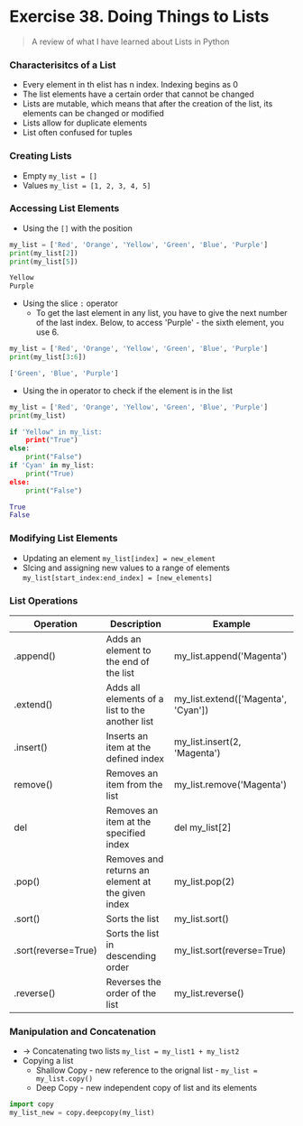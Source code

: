 # Exercise 38. Doing Things to Lists

> A review of what I have learned about Lists in Python

### Characterisitcs of a List

* Every element in th elist has n index. Indexing begins as 0
* The list elements have a certain order that cannot be changed
* Lists are mutable, which means that after the creation of the list, its elements can be changed or modified
* Lists allow for duplicate elements
* List often confused for tuples

### Creating Lists

* Empty `my_list = []`
* Values `my_list = [1, 2, 3, 4, 5]`

### Accessing List Elements

* Using the `[]` with the position

```python
my_list = ['Red', 'Orange', 'Yellow', 'Green', 'Blue', 'Purple']
print(my_list[2])
print(my_list[5])

Yellow
Purple
```

* Using the slice `:` operator
  * To get the last element in any list, you have to give the next number of the last index. Below, to access 'Purple' - the sixth element, you use 6.

```python
my_list = ['Red', 'Orange', 'Yellow', 'Green', 'Blue', 'Purple']
print(my_list[3:6])

['Green', 'Blue', 'Purple']
```

* Using the in operator to check if the element is in the list

```python
my_list = ['Red', 'Orange', 'Yellow', 'Green', 'Blue', 'Purple']
print(my_list)

if 'Yellow" in my_list:
    print("True")
else:
    print("False")
if 'Cyan' in my_list:
    print("True)
else:
    print("False")

True
False
```

### Modifying List Elements

* Updating an element `my_list[index] = new_element`
* Slcing and assigning new values to a range of elements `my_list[start_index:end_index] = [new_elements]`

### List Operations


| Operation           | Description                                       | Example                             |
| ------------------- | ------------------------------------------------- | ----------------------------------- |
| .append()           | Adds an element to the end of the list            | my_list.append('Magenta')           |
| .extend()           | Adds all elements of a list to the another list   | my_list.extend(['Magenta', 'Cyan']) |
| .insert()           | Inserts an item at the defined index              | my_list.insert(2, 'Magenta')        |
| remove()            | Removes an item from the list                     | my_list.remove('Magenta')           |
| del                 | Removes an item at the specified index            | del my_list[2]                      |
| .pop()              | Removes and returns an element at the given index | my_list.pop(2)                      |
| .sort()             | Sorts the list                                    | my_list.sort()                      |
| .sort(reverse=True) | Sorts the list in descending order                | my_list.sort(reverse=True)          |
| .reverse()          | Reverses the order of the list                    | my_list.reverse()                   |

### Manipulation and Concatenation

* → Concatenating two lists `my_list = my_list1 + my_list2`
* Copying a list
  * Shallow Copy - new reference to the orignal list - `my_list = my_list.copy()`
  * Deep Copy - new independent copy of list and its elements

```python
import copy
my_list_new = copy.deepcopy(my_list)
```
